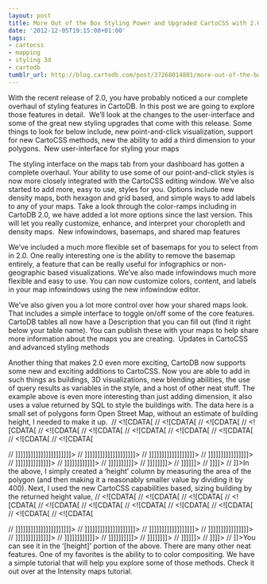 ```yaml
---
layout: post
title: More Out of the Box Styling Power and Upgraded CartoCSS with 2.0
date: '2012-12-05T19:15:00+01:00'
tags:
- cartocss
- mapping
- styling 3d
- cartodb
tumblr_url: http://blog.cartodb.com/post/37268014801/more-out-of-the-box-styling-power-and-upgraded-cartocss
---
```

With the recent release of 2.0, you have probably noticed a our complete overhaul of styling features in CartoDB. In this post we are going to explore those features in detail.  We’ll look at the changes to the user-interface and some of the great new styling upgrades that come with this release. Some things to look for below include, new point-and-click visualization, support for new CartoCSS methods, new the ability to add a third dimension to your polygons. 
New user-interface for styling your maps

The styling interface on the maps tab from your dashboard has gotten a complete overhaul. Your ability to use some of our point-and-click styles is now more closely integrated with the CartoCSS editing window. We’ve also started to add more, easy to use, styles for you. Options include new density maps, both hexagon and grid based, and simple ways to add labels to any of your maps. Take a look through the color-ramps including in CartoDB 2.0, we have added a lot more options since the last version. This will let you really customize, enhance, and interpret your choropleth and density maps. 
New infowindows, basemaps, and shared map features

We’ve included a much more flexible set of basemaps for you to select from in 2.0. One really interesting one is the ability to remove the basemap entirely, a feature that can be really useful for infographics or non-geographic based visualizations. We’ve also made infowindows much more flexible and easy to use. You can now customize colors, content, and labels in your map infowindows using the new infowindow editor. 

We’ve also given you a lot more control over how your shared maps look. That includes a simple interface to toggle on/off some of the core features. CartoDB tables all now have a Description that you can fill out (find it right below your table name). You can publish these with your maps to help share more information about the maps you are creating. 
Updates in CartoCSS and advanced styling methods

Another thing that makes 2.0 even more exciting, CartoDB now supports some new and exciting additions to CartoCSS. Now you are able to add in such things as buildings, 3D visualizations, new blending abilities, the use of query results as variables in the style, and a host of other neat stuff. The example above is even more interesting than just adding dimension, it also uses a value returned by SQL to style the buildings with. The data here is a small set of polygons form Open Street Map, without an estimate of building height, I needed to make it up. 
// <![CDATA[
// <![CDATA[
// <![CDATA[
// <![CDATA[
// <![CDATA[
// <![CDATA[
// <![CDATA[
// <![CDATA[
// <![CDATA[
// <![CDATA[
// <![CDATA[

// ]]]]]]]]]]]]]]]]]]]]]]><![CDATA[><![CDATA[><![CDATA[><![CDATA[><![CDATA[><![CDATA[><![CDATA[><![CDATA[><![CDATA[><![CDATA[>
// ]]]]]]]]]]]]]]]]]]]]><![CDATA[><![CDATA[><![CDATA[><![CDATA[><![CDATA[><![CDATA[><![CDATA[><![CDATA[><![CDATA[>
// ]]]]]]]]]]]]]]]]]]><![CDATA[><![CDATA[><![CDATA[><![CDATA[><![CDATA[><![CDATA[><![CDATA[><![CDATA[>
// ]]]]]]]]]]]]]]]]><![CDATA[><![CDATA[><![CDATA[><![CDATA[><![CDATA[><![CDATA[><![CDATA[>
// ]]]]]]]]]]]]]]><![CDATA[><![CDATA[><![CDATA[><![CDATA[><![CDATA[><![CDATA[>
// ]]]]]]]]]]]]><![CDATA[><![CDATA[><![CDATA[><![CDATA[><![CDATA[>
// ]]]]]]]]]]><![CDATA[><![CDATA[><![CDATA[><![CDATA[>
// ]]]]]]]]><![CDATA[><![CDATA[><![CDATA[>
// ]]]]]]><![CDATA[><![CDATA[>
// ]]]]><![CDATA[>
// ]]>In the above, I simply created a ‘height’ column by measuring the area of the polygon (and then making it a reasonably smaller value by dividing it by 400). Next, I used the new CartoCSS capabilities based, sizing building by the returned height value,
// <![CDATA[
// <![CDATA[
// <![CDATA[
// <![CDATA[
// <![CDATA[
// <![CDATA[
// <![CDATA[
// <![CDATA[
// <![CDATA[
// <![CDATA[
// <![CDATA[

// ]]]]]]]]]]]]]]]]]]]]]]><![CDATA[><![CDATA[><![CDATA[><![CDATA[><![CDATA[><![CDATA[><![CDATA[><![CDATA[><![CDATA[><![CDATA[>
// ]]]]]]]]]]]]]]]]]]]]><![CDATA[><![CDATA[><![CDATA[><![CDATA[><![CDATA[><![CDATA[><![CDATA[><![CDATA[><![CDATA[>
// ]]]]]]]]]]]]]]]]]]><![CDATA[><![CDATA[><![CDATA[><![CDATA[><![CDATA[><![CDATA[><![CDATA[><![CDATA[>
// ]]]]]]]]]]]]]]]]><![CDATA[><![CDATA[><![CDATA[><![CDATA[><![CDATA[><![CDATA[><![CDATA[>
// ]]]]]]]]]]]]]]><![CDATA[><![CDATA[><![CDATA[><![CDATA[><![CDATA[><![CDATA[>
// ]]]]]]]]]]]]><![CDATA[><![CDATA[><![CDATA[><![CDATA[><![CDATA[>
// ]]]]]]]]]]><![CDATA[><![CDATA[><![CDATA[><![CDATA[>
// ]]]]]]]]><![CDATA[><![CDATA[><![CDATA[>
// ]]]]]]><![CDATA[><![CDATA[>
// ]]]]><![CDATA[>
// ]]>You can see it in the ‘[height]’ portion of the above. There are many other neat features. One of my favorites is the ability to to color compositing. We have a simple tutorial that will help you explore some of those methods. Check it out over at the Intensity maps tutorial.
